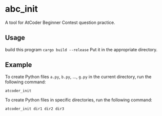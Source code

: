# abc_init
A tool for AtCoder Beginner Contest question practice.

## Usage
build this program
`cargo build --release`
Put it in the appropriate directory.

## Example
To create Python files `a.py`, `b.py`, ..., `g.py` in the current directory, run the following command:
```
atcoder_init
```

To create Python files in specific directories, run the following command:
```
atcoder_init dir1 dir2 dir3
```
